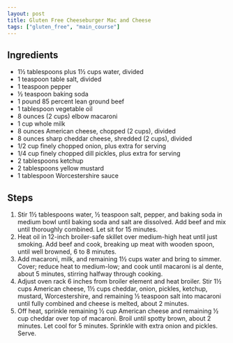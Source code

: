 ```yaml
---
layout: post
title: Gluten Free Cheeseburger Mac and Cheese
tags: ["gluten_free", "main_course"]
---
```

## Ingredients

* 1½ tablespoons plus 1½ cups water, divided
* 1 teaspoon table salt, divided
* 1 teaspoon pepper
* ½ teaspoon baking soda
* 1 pound 85 percent lean ground beef
* 1 tablespoon vegetable oil
* 8 ounces (2 cups) elbow macaroni
* 1 cup whole milk
* 8 ounces American cheese, chopped (2 cups), divided
* 8 ounces sharp cheddar cheese, shredded (2 cups), divided
* 1/2 cup finely chopped onion, plus extra for serving
* 1/4 cup finely chopped dill pickles, plus extra for serving
* 2 tablespoons ketchup
* 2 tablespoons yellow mustard
* 1 tablespoon Worcestershire sauce

## Steps

1. Stir 1½ tablespoons water, ½ teaspoon salt, pepper, and baking soda in medium bowl until baking soda and salt are dissolved. Add beef and mix until thoroughly combined. Let sit for 15 minutes.
2. Heat oil in 12-inch broiler-safe skillet over medium-high heat until just smoking. Add beef and cook, breaking up meat with wooden spoon, until well browned, 6 to 8 minutes.
3. Add macaroni, milk, and remaining 1½ cups water and bring to simmer. Cover; reduce heat to medium-low; and cook until macaroni is al dente, about 5 minutes, stirring halfway through cooking.
4. Adjust oven rack 6 inches from broiler element and heat broiler. Stir 1½ cups American cheese, 1½ cups cheddar, onion, pickles, ketchup, mustard, Worcestershire, and remaining ½ teaspoon salt into macaroni until fully combined and cheese is melted, about 2 minutes.
5. Off heat, sprinkle remaining ½ cup American cheese and remaining ½ cup cheddar over top of macaroni. Broil until spotty brown, about 2 minutes. Let cool for 5 minutes. Sprinkle with extra onion and pickles. Serve.